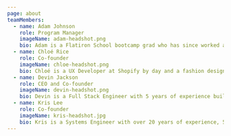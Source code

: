 ```yaml
---
page: about
teamMembers:
  - name: Adam Johnson
    role: Program Manager
    imageName: adam-headshot.png
    bio: Adam is a Flatiron School bootcamp grad who has since worked as a web developer and a QA Engineer for Broadway.com and is now a lead instructor for Flatiron School's immersive software engineering program. He has a passion for teaching others how to teach themselves and sharing the skills he's gained with the community.
  - name: Chloé Rice
    role: Co-founder
    imageName: chloe-headshot.png
    bio: Chloé is a UX Developer at Shopify by day and a fashion designer by night. She's passionate about accessibility and is one of "those" people that has to talk to every animal she comes across (even when flying by on her bike).
  - name: Devin Jackson
    role: CEO and Co-founder
    imageName: devin-headshot.png
    bio: Devin is a Full Stack Engineer with 5 years of experience building products with meaning. He loves finding people's hidden potential. His hobbies include debating Hip Hop, riding his bike, and sipping maple whiskey.
  - name: Kris Lee
    role: Co-founder
    imageName: kris-headshot.jpg
    bio: Kris is a Systems Engineer with over 20 years of experience, 5 years in Cybersecurity, with a special interest in vulnerability & penetration testing. He's devoted to community development, technical literacy, & wellness.
---
```

